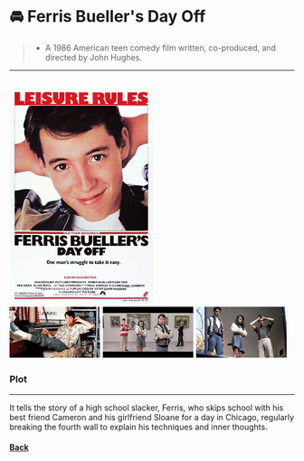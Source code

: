 # 🚘 Ferris Bueller's Day Off

>+ A 1986 American teen comedy film written, co-produced, and directed by John Hughes.
---
![ferris](ferri.jpg)\
![ferris](ferris1.jpg)
![ferris](ferris2.jpg)
![ferris](ferris3.jpg)
---
### Plot
---
It tells the story of a high school slacker, Ferris, who skips school with his best friend Cameron and his girlfriend Sloane for a day in Chicago, regularly breaking the fourth wall to explain his techniques and inner thoughts.

#### [Back](./comedy.md)